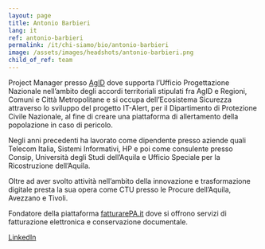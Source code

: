 ```yaml
---
layout: page
title: Antonio Barbieri
lang: it
ref: antonio-barbieri
permalink: /it/chi-siamo/bio/antonio-barbieri
image: /assets/images/headshots/antonio-barbieri.png
child_of_ref: team
---
```


Project Manager presso [AgID](https://www.agid.gov.it/) dove supporta l’Ufficio
Progettazione Nazionale nell’ambito degli accordi territoriali stipulati fra
AgID e Regioni, Comuni e Città Metropolitane e si occupa dell’Ecosistema
Sicurezza attraverso lo sviluppo del progetto IT-Alert, per il Dipartimento di
Protezione Civile Nazionale, al fine di creare una piattaforma di allertamento
della popolazione in caso di pericolo.

Negli anni precedenti ha lavorato come dipendente presso aziende quali Telecom
Italia, Sistemi Informativi, HP e poi come consulente presso Consip, Università
degli Studi dell’Aquila e Ufficio Speciale per la Ricostruzione dell’Aquila.

Oltre ad aver svolto attività nell’ambito della innovazione e trasformazione
digitale presta la sua opera come CTU presso le Procure dell’Aquila, Avezzano e
Tivoli.

Fondatore della piattaforma [fatturarePA.it](https://www.fatturarepa.it/) dove
si offrono servizi di fatturazione elettronica e conservazione documentale.

[LinkedIn](http://www.linkedin.com/in/antonio-barbieri-38a9372)
